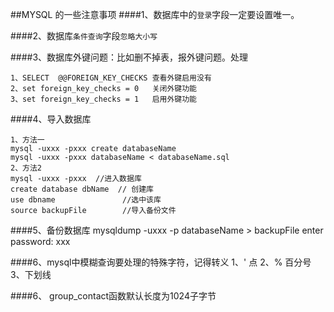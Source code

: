 ##MYSQL 的一些注意事项
####1、数据库中的`登录`字段一定要设置唯一。

####2、数据库`条件查询`字段`忽略大小写`

####3、数据库外键问题：比如删不掉表，报外键问题。处理
````
1、SELECT  @@FOREIGN_KEY_CHECKS 查看外键启用没有
2、set foreign_key_checks = 0   关闭外键功能
3、set foreign_key_checks = 1   启用外键功能
````

####4、导入数据库
````
1、方法一
mysql -uxxx -pxxx create databaseName
mysql -uxxx -pxxx databaseName < databaseName.sql
2、方法2
mysql -uxxx -pxxx  //进入数据库
create database dbName  // 创建库
use dbname               //选中该库
source backupFile        //导入备份文件
````

####5、备份数据库
mysqldump -uxxx -p databaseName > backupFile
enter password: xxx

####6、mysql中模糊查询要处理的特殊字符，记得转义
1、' 点
2、% 百分号
3、下划线

####6、 group_contact函数默认长度为1024子字节